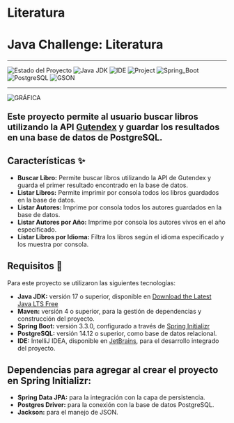 # Literatura
# Java Challenge: Literatura
___
![Estado del Proyecto](https://img.shields.io/badge/ESTADO-EN_DESARROLLO-green)
![Java JDK](https://img.shields.io/badge/Java_JDK-v17.0-blue)
![IDE](https://img.shields.io/badge/IDE-Intellij_IDEA-blue)
![Project](https://img.shields.io/badge/Project-Maven-blue)
![Spring_Boot](https://img.shields.io/badge/Spring_Boot-v3.3.0-blue)
![PostgreSQL](https://img.shields.io/badge/PostgreSQL-v14.12-blue)
![GSON](https://img.shields.io/badge/Jackson-V2.16.2-blue)

___

![GRÁFICA](https://images.pexels.com/photos/159711/books-bookstore-book-reading-159711.jpeg?auto=compress&cs=tinysrgb&w=1260&h=750&dpr=1)
### <span style="font-size:larger;">Este proyecto permite al usuario buscar libros utilizando la API [Gutendex](https://gutendex.com/) y guardar los resultados en una base de datos de PostgreSQL.

## Características ✨

- **Buscar Libro:** Permite buscar libros utilizando la API de Gutendex y guarda el primer resultado encontrado en la base de datos.
- **Listar Libros:** Permite imprimir por consola todos los libros guardados en la base de datos.
- **Listar Autores:** Imprime por consola todos los autores guardados en la base de datos.
- **Listar Autores por Año:** Imprime por consola los autores vivos en el año especificado.
- **Listar Libros por Idioma:** Filtra los libros según el idioma especificado y los muestra por consola.

## Requisitos 🚀

Para este proyecto se utilizaron las siguientes tecnologías:
- **Java JDK:** versión 17 o superior, disponible en [Download the Latest Java LTS Free](https://www.oracle.com/java/technologies/javase-downloads.html)
- **Maven:** versión 4 o superior, para la gestión de dependencias y construcción del proyecto.
- **Spring Boot:** versión 3.3.0, configurado a través de [Spring Initializr](https://start.spring.io/)
- **PostgreSQL:** versión 14.12 o superior, como base de datos relacional.
- **IDE:** IntelliJ IDEA, disponible en [JetBrains](https://www.jetbrains.com/es-es/idea/download/), para el desarrollo integrado del proyecto.

## Dependencias para agregar al crear el proyecto en Spring Initializr:
- **Spring Data JPA:** para la integración con la capa de persistencia.
- **Postgres Driver:** para la conexión con la base de datos PostgreSQL.
- **Jackson:** para el manejo de JSON.
